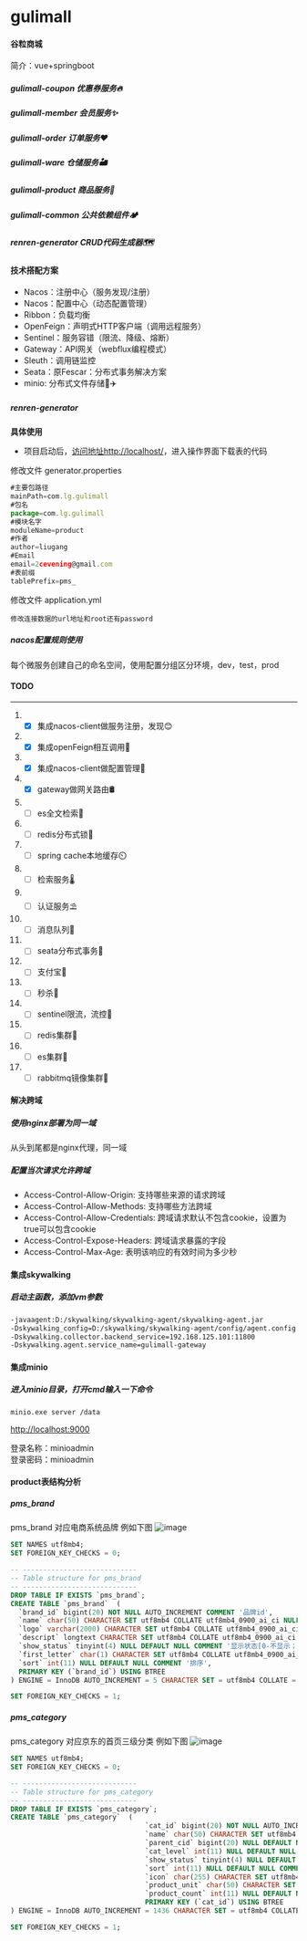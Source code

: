 # gulimall
#### 谷粒商城
简介：vue+springboot
##### gulimall-coupon 优惠券服务🔥
##### gulimall-member 会员服务✨
##### gulimall-order 订单服务❤️
##### gulimall-ware 仓储服务🏜️
##### gulimall-product 商品服务🌋
##### gulimall-common 公共依赖组件🏕️
##### renren-generator CRUD代码生成器🗺️

#### 技术搭配方案
* Nacos：注册中心（服务发现/注册）
* Nacos：配置中心（动态配置管理）
* Ribbon：负载均衡
* OpenFeign：声明式HTTP客户端（调用远程服务）
* Sentinel：服务容错（限流、降级、熔断）
* Gateway：API网关（webflux编程模式）
* Sleuth：调用链监控
* Seata：原Fescar：分布式事务解决方案
* minio: 分布式文件存储🚚✈️

##### renren-generator
**具体使用**
- 项目启动后，[访问地址http://localhost/](http://localhost/)，进入操作界面下载表的代码

修改文件 generator.properties
```js
#主要包路径
mainPath=com.lg.gulimall
#包名
package=com.lg.gulimall
#模块名字
moduleName=product
#作者
author=liugang
#Email
email=2cevening@gmail.com
#表前缀
tablePrefix=pms_
```
修改文件 application.yml
```aidl
修改连接数据的url地址和root还有password
```
##### nacos配置规则使用
每个微服务创建自己的命名空间，使用配置分组区分环境，dev，test，prod  


#### TODO
***
1. - [x] 集成nacos-client做服务注册，发现😊
2. - [x] 集成openFeign相互调用🦠
3. - [x] 集成nacos-client做配置管理🧫
4. - [x] gateway做网关路由🛢️
5. - [ ] es全文检索🧭
6. - [ ] redis分布式锁🎊
7. - [ ] spring cache本地缓存⏲️
8. - [ ] 检索服务🌡️
9. - [ ] 认证服务⛱️
10. - [ ] 消息队列🎐
11. - [ ] seata分布式事务🎀
12. - [ ] 支付宝🍹
13. - [ ] 秒杀💚
13. - [ ] sentinel限流，流控🌱
13. - [ ] redis集群🥗
13. - [ ] es集群🥬
13. - [ ] rabbitmq镜像集群🍺

#### 解决跨域
##### 使用nginx部署为同一域
从头到尾都是nginx代理，同一域
##### 配置当次请求允许跨域
* Access-Control-Allow-Origin: 支持哪些来源的请求跨域
* Access-Control-Allow-Methods: 支持哪些方法跨域
* Access-Control-Allow-Credentials: 跨域请求默认不包含cookie，设置为true可以包含cookie
* Access-Control-Expose-Headers: 跨域请求暴露的字段
* Access-Control-Max-Age: 表明该响应的有效时间为多少秒

#### 集成skywalking
##### 启动主函数，添加vm参数
```xml
-javaagent:D:/skywalking/skywalking-agent/skywalking-agent.jar
-Dskywalking_config=D:/skywalking/skywalking-agent/config/agent.config
-Dskywalking.collector.backend_service=192.168.125.101:11800
-Dskywalking.agent.service_name=gulimall-gateway
```

#### 集成minio
##### 进入minio目录，打开cmd输入一下命令
```shell
minio.exe server /data
```
<http://localhost:9000>

登录名称：minioadmin  
登录密码：minioadmin  

#### product表结构分析

##### pms_brand
pms_brand 对应电商系统品牌 例如下图
![image](https://github.com/cocodx/Java-doc/blob/master/images/Snipaste_2022-07-10_17-53-09.png)
```sql
SET NAMES utf8mb4;
SET FOREIGN_KEY_CHECKS = 0;

-- ----------------------------
-- Table structure for pms_brand
-- ----------------------------
DROP TABLE IF EXISTS `pms_brand`;
CREATE TABLE `pms_brand`  (
  `brand_id` bigint(20) NOT NULL AUTO_INCREMENT COMMENT '品牌id',
  `name` char(50) CHARACTER SET utf8mb4 COLLATE utf8mb4_0900_ai_ci NULL DEFAULT NULL COMMENT '品牌名',
  `logo` varchar(2000) CHARACTER SET utf8mb4 COLLATE utf8mb4_0900_ai_ci NULL DEFAULT NULL COMMENT '品牌logo地址http链接',
  `descript` longtext CHARACTER SET utf8mb4 COLLATE utf8mb4_0900_ai_ci NULL COMMENT '品牌介绍',
  `show_status` tinyint(4) NULL DEFAULT NULL COMMENT '显示状态[0-不显示；1-显示]',
  `first_letter` char(1) CHARACTER SET utf8mb4 COLLATE utf8mb4_0900_ai_ci NULL DEFAULT NULL COMMENT '检索首字母',
  `sort` int(11) NULL DEFAULT NULL COMMENT '排序',
  PRIMARY KEY (`brand_id`) USING BTREE
) ENGINE = InnoDB AUTO_INCREMENT = 5 CHARACTER SET = utf8mb4 COLLATE = utf8mb4_0900_ai_ci COMMENT = '品牌' ROW_FORMAT = Dynamic;

SET FOREIGN_KEY_CHECKS = 1;
```

##### pms_category
pms_category 对应京东的首页三级分类 例如下图
![image](https://github.com/cocodx/Java-doc/blob/master/images/Snipaste_2022-07-10_18-15-24.png)
```sql
SET NAMES utf8mb4;
SET FOREIGN_KEY_CHECKS = 0;

-- ----------------------------
-- Table structure for pms_category
-- ----------------------------
DROP TABLE IF EXISTS `pms_category`;
CREATE TABLE `pms_category`  (
                                 `cat_id` bigint(20) NOT NULL AUTO_INCREMENT COMMENT '分类id',
                                 `name` char(50) CHARACTER SET utf8mb4 COLLATE utf8mb4_0900_ai_ci NULL DEFAULT NULL COMMENT '分类名称',
                                 `parent_cid` bigint(20) NULL DEFAULT NULL COMMENT '父分类id',
                                 `cat_level` int(11) NULL DEFAULT NULL COMMENT '层级',
                                 `show_status` tinyint(4) NULL DEFAULT NULL COMMENT '是否显示[0-不显示，1显示]',
                                 `sort` int(11) NULL DEFAULT NULL COMMENT '排序',
                                 `icon` char(255) CHARACTER SET utf8mb4 COLLATE utf8mb4_0900_ai_ci NULL DEFAULT NULL COMMENT '图标地址',
                                 `product_unit` char(50) CHARACTER SET utf8mb4 COLLATE utf8mb4_0900_ai_ci NULL DEFAULT NULL COMMENT '计量单位',
                                 `product_count` int(11) NULL DEFAULT NULL COMMENT '商品数量',
                                 PRIMARY KEY (`cat_id`) USING BTREE
) ENGINE = InnoDB AUTO_INCREMENT = 1436 CHARACTER SET = utf8mb4 COLLATE = utf8mb4_0900_ai_ci COMMENT = '商品三级分类' ROW_FORMAT = Dynamic;

SET FOREIGN_KEY_CHECKS = 1;
```